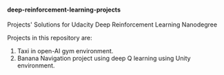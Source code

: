#### deep-reinforcement-learning-projects
Projects' Solutions for Udacity Deep Reinforcement Learning Nanodegree

Projects in this repository are:
1. Taxi in open-AI gym environment.
2. Banana Navigation project using deep Q learning using Unity environment.
